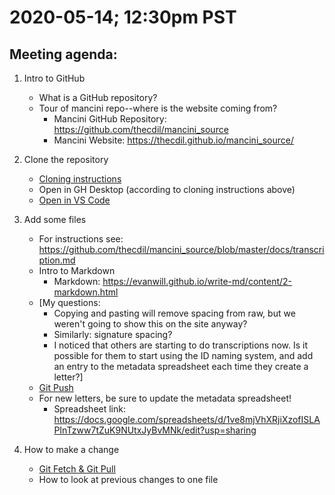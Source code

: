 # 2020-05-14; 12:30pm PST

## Meeting agenda:
1. Intro to GitHub
	- What is a GitHub repository?
	- Tour of mancini repo--where is the website coming from?
		- Mancini GitHub Repository: <https://github.com/thecdil/mancini_source>
		- Mancini Website: <https://thecdil.github.io/mancini_source/>
	
2. Clone the repository
	- [Cloning instructions](https://lib-static.github.io/howto/howtos/clonegithubrepo.html)
	- Open in GH Desktop (according to cloning instructions above)
	- [Open in VS Code](https://lib-static.github.io/howto/howtos/openrepointexteditor.html)
	
3. Add some files
	- For instructions see: <https://github.com/thecdil/mancini_source/blob/master/docs/transcription.md>
	- Intro to Markdown
		- Markdown: <https://evanwill.github.io/write-md/content/2-markdown.html>
	- [My questions:
		- Copying and pasting will remove spacing from raw, but we weren't going to show this on the site anyway?
		- Similarly: signature spacing?
        - I noticed that others are starting to do transcriptions now. Is it possible for them to start using the ID naming system, and add an entry to the metadata spreadsheet each time they create a letter?]
	- [Git Push](https://lib-static.github.io/howto/howtos/pushpullchanges.html)
	- For new letters, be sure to update the metadata spreadsheet!
		- Spreadsheet link: <https://docs.google.com/spreadsheets/d/1ve8mjVhXRjiXzofISLAPInTzww7tZuK9NUtxJyBvMNk/edit?usp=sharing>
	
4. How to make a change
	- [Git Fetch & Git Pull](https://lib-static.github.io/howto/howtos/pushpullchanges.html)
	- How to look at previous changes to one file